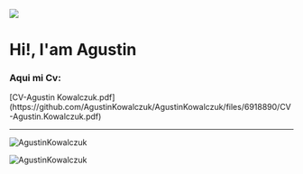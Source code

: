 
<!-- ### Hi there 👋 -->
<image src="https://i.imgur.com/F5cKGN4.png" ></image>
<h1> Hi!, I'am Agustin </h1>
<h3>Aqui mi Cv:</h3>[CV-Agustin Kowalczuk.pdf](https://github.com/AgustinKowalczuk/AgustinKowalczuk/files/6918890/CV-Agustin.Kowalczuk.pdf)
<hr/>
<!-- CountriesApp: https://homework-agustinkowalczuk.vercel.app/
<p>CountriesApp Es el proyecto individual el cual era una de las instancias finales de el bootcamp en #Henry</p> -->
<!-- 
**AgustinKowalczuk/AgustinKowalczuk** is a ✨ _special_ ✨ repository because its `README.md` (this file) appears on your GitHub profile.

Here are some ideas to get you started:

- 🔭 I’m currently working on ...
- 🌱 I’m currently learning ...
- 👯 I’m looking to collaborate on ...
- 🤔 I’m looking for help with ...
- 💬 Ask me about ...
- 📫 How to reach me: ...
- 😄 Pronouns: ...
- ⚡ Fun fact: ...
 -->

 
<!-- ### Hola 👋, Mi nombre es Agustin
#### Esto es un poco de lo que soy
![Esto es un poco de lo que soy]((https://user-images.githubusercontent.com/75805313/126954593-798bcf29-0a36-4ffe-82bf-28d67c865d88.png))

Soy un programador Full-Stack jr

Habilidades: SQL / REACT / JS / HTML / CSS / REDUX / NODEJS / EXPRESS

- 🔭 Estoy trabajando en this page. 

 -->

<div><p><img align="center" src="https://github-readme-stats.vercel.app/api/top-langs?username=AgustinKowalczuk&show_icons=true&theme=dark&locale=es&layout=compact" alt="AgustinKowalczuk" /></p></div>



<p>&nbsp;<img align="left" src="https://github-readme-stats.vercel.app/api?username=AgustinKowalczuk&count_private=true" alt="AgustinKowalczuk" /></p>

